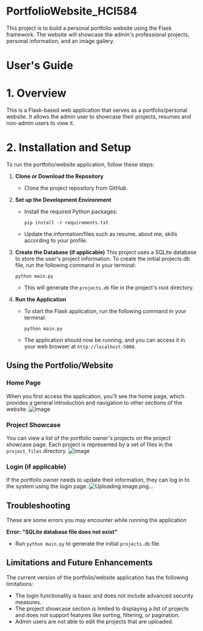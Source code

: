 # PortfolioWebsite_HCI584
This project is to build a personal portfolio website using the Flask framework. The website will showcase the admin's professional projects, personal information, and an image gallery.
 
# User's Guide

# 1. Overview
This is a Flask-based web application that serves as a portfolio/personal website. It allows the admin user to showcase their projects, resumes and non-admin users to view it.

# 2. Installation and Setup

To run the portfolio/website application, follow these steps:

1. **Clone or Download the Repository**
   - Clone the project repository from GitHub.

2. **Set up the Development Environment**
   - Install the required Python packages:
     ```
     pip install -r requirements.txt
     ```
   - Update the information/files such as resume, about me, skills according to your profile. 

4. **Create the Database (if applicable)**
   This project uses a SQLite database to store the user's project information.
   To create the initial projects.db file, run the following command in your terminal:
     ```
     python main.py
     ```
   - This will generate the `projects.db` file in the project's root directory.

6. **Run the Application**
   - To start the Flask application, run the following command in your terminal:
     ```
     python main.py
     ```
   - The application should now be running, and you can access it in your web browser at `http://localhost:5000`.

## Using the Portfolio/Website

### Home Page
When you first access the application, you'll see the home page, which provides a general introduction and navigation to other sections of the website.
![image](https://github.com/user-attachments/assets/e9590f1a-5bd9-4c78-9eb7-de4de2300ddd)

### Project Showcase
You can view a list of the portfolio owner's projects on the project showcase page. Each project is represented by a set of files in the `project_files` directory.
![image](https://github.com/user-attachments/assets/dbc62a56-63f8-4403-8f76-b5a3af4ac5ba)


### Login (if applicable)
If the portfolio owner needs to update their information, they can log in to the system using the login page.
![Uploading image.png…]()


## Troubleshooting
These are some errors you may encounter while running the application

**Error: "SQLite database file does not exist"**
- Run `python main.py` to generate the initial `projects.db` file.


## Limitations and Future Enhancements

The current version of the portfolio/website application has the following limitations:

- The login functionality is basic and does not include advanced security measures.
- The project showcase section is limited to displaying a list of projects and does not support features like sorting, filtering, or pagination.
- Admin users are not able to edit the projects that are uploaded. 

